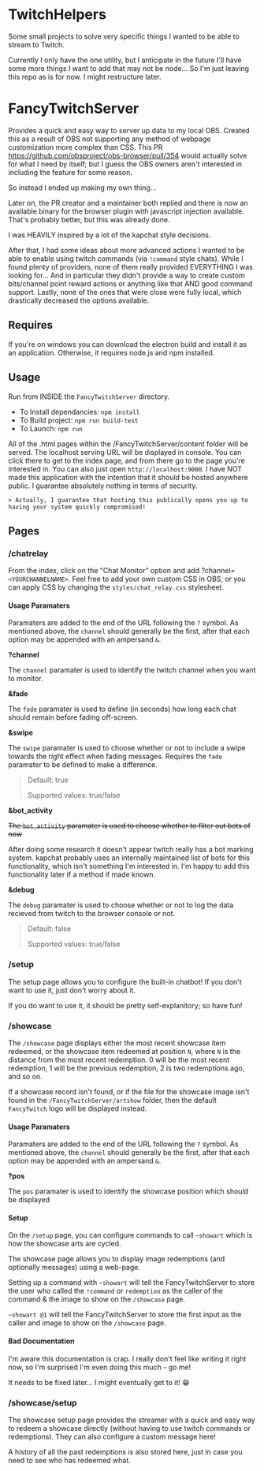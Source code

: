 # TwitchHelpers

Some small projects to solve very specific things I wanted to be able to stream to Twitch.

Currently I only have the one utility, but I anticipate in the future I'll have some more things I want to add that may not be node... So I'm just leaving this repo as is for now. I might restructure later.

# FancyTwitchServer

Provides a quick and easy way to server up data to my local OBS. Created this as a result of OBS not supporting any method of webpage customization more complex than CSS. This PR https://github.com/obsproject/obs-browser/pull/354 would actually solve for what I need by itself; but I guess the OBS owners aren't interested in including the feature for some reason.

So instead I ended up making my own thing... 

Later on, the PR creator and a maintainer both replied and there is now an available binary for the browser plugin with javascript injection available. That's probably better, but this was already done.

I was HEAVILY inspired by a lot of the kapchat style decisions. 

After that, I had some ideas about more advanced actions I wanted to be able to enable using twitch commands (via `!command` style chats). While I found plenty of providers, none of them really provided EVERYTHING I was looking for... And in particular they didn't provide a way to create custom bits/channel point reward actions or anything like that AND good command support. Lastly, none of the ones that were close were fully local, which drastically decreased the options available.

## Requires

If you're on windows you can download the electron build and install it as an application. Otherwise, it requires node.js and npm installed.

## Usage

Run from INSIDE the `FancyTwitchServer` directory.
- To Install dependancies: `npm install`
- To Build project: `npm run build-test`
- To Launch: `npm run`

All of the .html pages within the /FancyTwitchServer/content folder will be served. The localhost serving URL will be displayed in console. You can click there to get to the index page, and from there go to the page you're interested in. You can also just open `http://localhost:9000`. I have NOT made this application with the intention that it should be hosted anywhere public. I guarantee absolutely nothing in terms of security.

    > Actually, I guarantee that hosting this publically opens you up to having your system quickly compromised!


## Pages

### /chatrelay

From the index, click on the "Chat Monitor" option and add ?channel=`<YOURCHANNELNAME>`. Feel free to add your own custom CSS in OBS, or you can apply CSS by changing the `styles/chat_relay.css` stylesheet.

#### Usage Paramaters
    
Paramaters are added to the end of the URL following the `?` symbol. As mentioned above, the `channel` should generally be the first, after that each option may be appended with an ampersand `&`.

__?channel__
   
The `channel` paramater is used to identify the twitch channel when you want to monitor.

__&fade__

The `fade` paramater is used to define (in seconds) how long each chat should remain before fading off-screen.

__&swipe__

The `swipe` paramater is used to choose whether or not to include a swipe towards the right effect when fading messages. Requires the `fade` paramater to be defined to make a difference.

> Default: true
>
> Supported values: true/false

__&bot_activity__

~~The `bot_activity` paramater is used to choose whether to filter out bots of now~~

After doing some research it doesn't appear twitch really has a bot marking system. kapchat probably uses an internally maintained list of bots for this functionality, which isn't something I'm interested in. I'm happy to add this functionality later if a method if made known.

__&debug__

The `debug` paramater is used to choose whether or not to log the data recieved from twitch to the browser console or not. 

> Default: false
>
> Supported values: true/false

### /setup

The setup page allows you to configure the built-in chatbot! If you don't want to use it, just don't worry about it.

If you do want to use it, it should be pretty self-explanitory; so have fun!

### /showcase

The `/showcase` page displays either the most recent showcase item redeemed, or the showcase item redeemed at position `N`, where `N` is the distance from the most recent redemption. 0 will be the most recent redemption, 1 will be the previous redemption, 2 is two redemptions ago, and so on.

If a showcase record isn't found, or if the file for the showcase image isn't found in the `/FancyTwitchServer/artshow` folder, then the default `FancyTwitch` logo will be displayed instead.

#### Usage Paramaters
    
Paramaters are added to the end of the URL following the `?` symbol. As mentioned above, the `channel` should generally be the first, after that each option may be appended with an ampersand `&`.

__?pos__
   
The `pos` paramater is used to identify the showcase position which should be displayed


#### Setup

On the `/setup` page, you can configure commands to call `~showart` which is how the showcase arts are cycled.

The showcase page allows you to display image redemptions (and optionally messages) using a web-page.

Setting up a command with `~showart` will tell the FancyTwitchServer to store the user who called the `!command` or `redemption` as the caller of the command & the image to show on the `/showcase` page.

`~showart @1` will tell the FancyTwitchServer to store the first input as the caller and image to show on the `/showcase` page.

#### Bad Documentation

I'm aware this documentation is crap. I really don't feel like writing it right now, so I'm surprised I'm even doing this much - go me!

It needs to be fixed later... I might eventually get to it! 😁


### /showcase/setup

The showcase setup page provides the streamer with a quick and easy way to redeem a showcase directly (without having to use twitch commands or redemptions). They can also configure a custom message here!

A history of all the past redemptions is also stored here, just in case you need to see who has redeemed what.